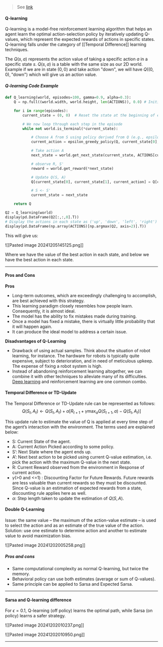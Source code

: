 > See [link](https://www.geeksforgeeks.org/q-learning-in-python/?ref=gcse_outind)
#### Q-learning
Q-learning is a model-free reinforcement learning algorithm that helps an agent learn the optimal action-selection policy by iteratively updating Q-values, which represent the expected rewards of actions in specific states. Q-learning falls under the category of [[Temporal Difference]] learning techniques.

The $Q(s,a)$ represents the action value of taking a specific action $a$ in a specific state $s$. $Q(s,a)$ is a table with the same size as our 2D world.
Example if we are in state $(0,0)$ and take action "down", we will have $Q((0,0),\text{"down"})$ which will give us an action value.

##### Q-learning Code Example
```python
def Q_learning(world, episodes=100, gamma=0.9, alpha=0.3):
    Q = np.full((world.width, world.height, len(ACTIONS)), 0.0) # Initialize the Q table with zeros

    for i in range(episodes):
        current_state = (0, 0)  # Reset the state at the beginning of each episode

        # We now loop through each step in the episode
        while not world.is_terminal(*current_state):

            # Choose A from S using policy derived from Q (e.g., epsilon-greedy)
            current_action = epsilon_greedy_policy(Q, current_state[0], current_state[1])

            # Take action A
            next_state = world.get_next_state(current_state, ACTIONS[current_action])

            # observe R, S'
            reward = world.get_reward(*next_state)

            # Update Q(S, A)
            Q[current_state[0], current_state[1], current_action] = Q[current_state[0], current_state[1], current_action] + alpha * (reward + gamma * np.max(Q[next_state[0], next_state[1], :]) - Q[current_state[0], current_state[1], current_action])

            # S <- S'
            current_state = next_state

    return Q

Q2 = Q_learning(world)
display(pd.DataFrame(Q2[:,:,0].T))
# Display the actions in each state as ('up', 'down', 'left', 'right')
display(pd.DataFrame(np.array(ACTIONS)[np.argmax(Q2, axis=2)].T))
```

This will give us:

![[Pasted image 20241205145125.png]]

Where we have the value of the best action in each state, and below we have the best action in each state.

---

#### Pros and Cons
**Pros**
- Long-term outcomes, which are exceedingly challenging to accomplish, are best achieved with this strategy.
- This learning paradigm closely resembles how people learn. Consequently, it is almost ideal.
- The model has the ability to fix mistakes made during training.
- Once a model has fixed a mistake, there is virtually little probability that it will happen again.
- It can produce the ideal model to address a certain issue.

 **Disadvantages of Q-Learning**
- Drawback of using actual samples. Think about the situation of robot learning, for instance. The hardware for robots is typically quite expensive, subject to deterioration, and in need of meticulous upkeep. The expense of fixing a robot system is high.
- Instead of abandoning reinforcement learning altogether, we can combine it with other techniques to alleviate many of its difficulties. [Deep learning](https://www.geeksforgeeks.org/introduction-deep-learning/) and reinforcement learning are one common combo.

#### Temporal Difference or TD-Update
The Temporal Difference or TD-Update rule can be represented as follows:  
$$
Q(S_{t},A_{t}) \leftarrow Q(S_{t},A_{t})+\alpha [R_{t+1}+\gamma \max_{a} Q(S_{t+1},a)-Q(S_{t},A_{t})]
$$

This update rule to estimate the value of Q is applied at every time step of the agent’s interaction with the environment. The terms used are explained below:

- S: Current State of the agent.
- A: Current Action Picked according to some policy.
- S’: Next State where the agent ends up.
- A’: Next best action to be picked using current Q-value estimation, i.e. pick the action with the maximum Q-value in the next state.
- R: Current Reward observed from the environment in Response of current action.
- $\gamma$(>0 and <=1) : Discounting Factor for Future Rewards. Future rewards are less valuable than current rewards so they must be discounted. Since Q-value is an estimation of expected rewards from a state, discounting rule applies here as well.
- $\alpha$: Step length taken to update the estimation of $Q(S,A)$.

#### Double Q-Learning
Issue: the same value – the maximum of the action-value estimate – is used to select the action and as an estimate of the true value of the action.
Solution: use one estimate to determine action and another to estimate value to avoid
maximization bias.

![[Pasted image 20241202005258.png]]



##### Pros and cons
* Same computational complexity as normal Q-learning, but twice the memory.
* Behavioral policy can use both estimates (average or sum of Q-values).
* Same principle can be applied to Sarsa and Expected Sarsa.

---
#### Sarsa and Q-learning difference
For $\epsilon=0.1$, Q-learning (off policy) learns the optimal path, while Sarsa (on policy) learns a safer strategy.

![[Pasted image 20241202010237.png]]

![[Pasted image 20241202010950.png]]


---
